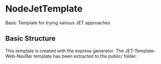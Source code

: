 # NodeJetTemplate
Basic Template for trying various JET approaches

## Basic Structure
This template is created with the express generator.  The JET-Template-Web-NavBar template has been extracted to the public/ folder.
